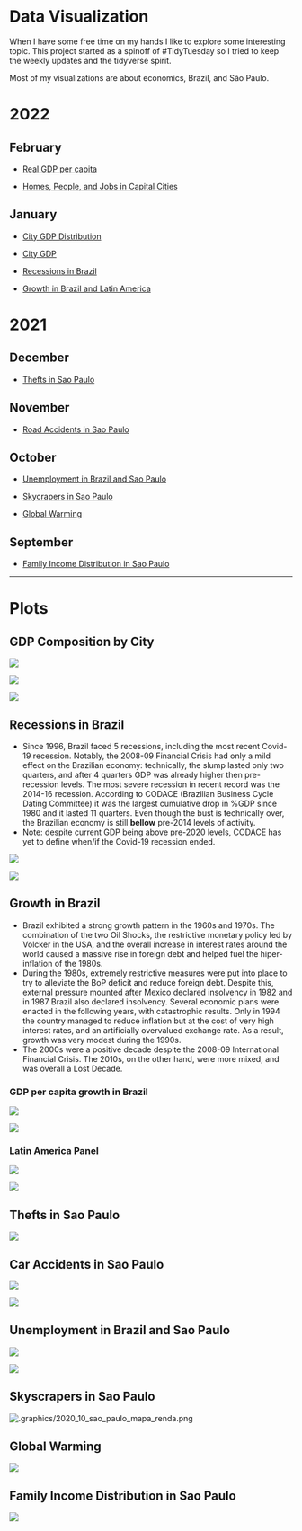 # Data Visualization 

When I have some free time on my hands I like to explore some interesting topic. This project started as a spinoff of #TidyTuesday so I tried to keep the weekly updates and the tidyverse spirit.

Most of my visualizations are about economics, Brazil, and São Paulo.

# 2022

## February

- [Real GDP per capita](https://github.com/viniciusoike/weekly_viz/blob/main/R/viz-02-11/pib_per_capita_real.R)

- [Homes, People, and Jobs in Capital Cities](https://github.com/viniciusoike/weekly_viz/blob/main/R/viz-02-04/homes_people_jobs.R)

## January

- [City GDP Distribution](https://github.com/viniciusoike/weekly_viz/blob/main/R/viz-01-27/pib_participacao_muni.R)

- [City GDP](https://github.com/viniciusoike/weekly_viz/blob/main/R/viz-01-20/pib_composicao.Rmd)

- [Recessions in Brazil](https://github.com/viniciusoike/weekly_viz/blob/main/R/viz-01-13)

- [Growth in Brazil and Latin America](https://github.com/viniciusoike/weekly_viz/blob/main/R/viz-01-06)

# 2021

## December

- [Thefts in Sao Paulo](https://github.com/viniciusoike/weekly_viz/blob/main/R/viz-12-30/full_code.R)

## November

- [Road Accidents in Sao Paulo](https://github.com/viniciusoike/weekly_viz/blob/main/R/viz-11-02)

## October

- [Unemployment in Brazil and Sao Paulo](https://github.com/viniciusoike/weekly_viz/blob/main/R/viz-10-26)

- [Skycrapers in Sao Paulo](https://github.com/viniciusoike/weekly_viz/blob/main/graphics/2020_10)

- [Global Warming](https://github.com/viniciusoike/weekly_viz/blob/main/graphics/2020_10)

## September

- [Family Income Distribution in Sao Paulo](https://github.com/viniciusoike/weekly_viz/blob/main/graphics/2020_10)


***

# Plots

## GDP Composition by City


![](https://github.com/viniciusoike/weekly_viz/blob/main/graphics/2022_01/pib_brasil_composicao_p1.png?raw=true)

![](https://github.com/viniciusoike/weekly_viz/blob/main/graphics/2022_01/pib_brasil_composicao_p5.png?raw=true)

![](https://github.com/viniciusoike/weekly_viz/blob/main/graphics/2022_01/pib_brasil_composicao_p6.png?raw=true)

## Recessions in Brazil

* Since 1996, Brazil faced 5 recessions, including the most recent Covid-19 recession. Notably, the 2008-09 Financial Crisis had only a mild effect on the Brazilian economy: technically, the slump lasted only two quarters, and after 4 quarters GDP was already higher then pre-recession levels. The most severe recession in recent record was the 2014-16 recession. According to CODACE (Brazilian Business Cycle Dating Committee) it was the largest cumulative drop in %GDP since 1980 and it lasted 11 quarters. Even though the bust is technically over, the Brazilian economy is still **bellow** pre-2014 levels of activity.
* Note: despite current GDP being above pre-2020 levels, CODACE has yet to define when/if the Covid-19 recession ended.

![](https://github.com/viniciusoike/weekly_viz/blob/main/graphics/2022_01/recessores_brasil_cairo.png?raw=true)

![](https://github.com/viniciusoike/weekly_viz/blob/main/graphics/2022_01/queda_e_recuperacao_brasil_cairo.png?raw=true)

## Growth in Brazil

* Brazil exhibited a strong growth pattern in the 1960s and 1970s. The combination of the two Oil Shocks, the restrictive monetary policy led by Volcker in the USA, and the overall increase in interest rates around the world caused a massive rise in foreign debt and helped fuel the hiper-inflation of the 1980s.
* During the 1980s, extremely restrictive measures were put into place to try to alleviate the BoP deficit and reduce foreign debt. Despite this, external pressure mounted after Mexico declared insolvency in 1982 and in 1987 Brazil also declared insolvency. Several economic plans were enacted in the following years, with catastrophic results. Only in 1994 the country managed to reduce inflation but at the cost of very high interest rates, and an artificially overvalued exchange rate. As a result, growth was very modest during the 1990s.
* The 2000s were a positive decade despite the 2008-09 International Financial Crisis. The 2010s, on the other hand, were more mixed, and was overall a Lost Decade.

### GDP per capita growth in Brazil

![](https://raw.githubusercontent.com/viniciusoike/weekly_viz/main/graphics/2022_01/p5.png)

![](https://raw.githubusercontent.com/viniciusoike/weekly_viz/main/graphics/2022_01/p2.png)

### Latin America Panel

![](https://raw.githubusercontent.com/viniciusoike/weekly_viz/main/graphics/2022_01/p3.png)

![](https://raw.githubusercontent.com/viniciusoike/weekly_viz/main/graphics/2022_01/p4.png)

## Thefts in Sao Paulo

![](https://github.com/viniciusoike/weekly_viz/blob/main/graphics/2021_12/roubos_furtos_panel.png?raw=true)

## Car Accidents in Sao Paulo

![](https://github.com/viniciusoike/weekly_viz/blob/main/graphics/2021_11/map_road_accidents_2020.png?raw=true)

![](https://github.com/viniciusoike/weekly_viz/blob/main/graphics/2021_11/road_accidents_2.png?raw=true)


## Unemployment in Brazil and Sao Paulo

![](https://github.com/viniciusoike/weekly_viz/blob/main/graphics/2021_10/unemployment_1.png?raw=true)

![](https://github.com/viniciusoike/weekly_viz/blob/main/graphics/2021_10/unemployment_panel.png?raw=true)

## Skyscrapers in Sao Paulo

![.graphics/2020_10_sao_paulo_mapa_renda.png](https://github.com/viniciusoike/weekly_viz/blob/main/graphics/2021_10/skycraper_sp_panel.png?raw=true)

## Global Warming

![](https://github.com/viniciusoike/weekly_viz/blob/main/graphics/2021_10/global_warming_economist_cairo.png?raw=true)

## Family Income Distribution in Sao Paulo

![](https://github.com/viniciusoike/weekly_viz/blob/main/graphics/2021_10/sao_paulo_renda.png?raw=true)
